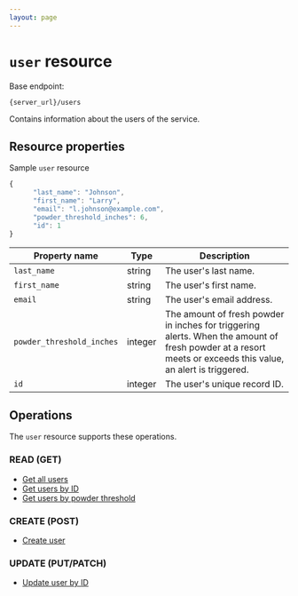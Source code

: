 ```yaml
---
layout: page
---
```

# `user` resource

Base endpoint:

```shell
{server_url}/users
```

Contains information about the users of the service.

## Resource properties

Sample `user` resource

```js
{
      "last_name": "Johnson",
      "first_name": "Larry",
      "email": "l.johnson@example.com",
      "powder_threshold_inches": 6,
      "id": 1
}
```

| Property name | Type | Description |
| ------------- | ----------- | ----------- |
| `last_name` | string | The user's last name. |
| `first_name` | string | The user's first name. |
| `email` | string | The user's email address. |
| `powder_threshold_inches` | integer | The amount of fresh powder in inches for triggering alerts. When the amount of fresh powder at a resort meets or exceeds this value, an alert is triggered. |
| `id` | integer | The user's unique record ID. |

## Operations

The `user` resource supports these operations.

### READ (GET)

* [Get all users](users-get-all-users.md)
* [Get users by ID](users-get-user-by-id.md)
* [Get users by powder threshold](users-get-users-by-threshold.md)

### CREATE (POST)

* [Create user](docs/api/users-create-user.md)

### UPDATE (PUT/PATCH)

* [Update user by ID](/docs/api/users-update-by-id.md)
